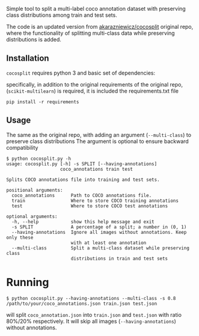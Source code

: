 Simple tool to split a multi-label coco annotation dataset with preserving class distributions among train and test sets.

The code is an updated version from [akarazniewicz/cocosplit](https://github.com/akarazniewicz/cocosplit)  original repo, where the functionality of splitting multi-class data while preserving distributions is added.


## Installation

``cocosplit`` requires python 3 and basic set of dependencies:

specifically, in addition to the original requirements of the original repo, (``scikit-multilearn``) is required, it is included the requirements.txt file

```
pip install -r requirements
```


## Usage

The same as the original repo, with adding an argument (``--multi-class``) to preserve class distributions
The argument is optional to ensure backward compatibility

```
$ python cocosplit.py -h
usage: cocosplit.py [-h] -s SPLIT [--having-annotations]
                    coco_annotations train test

Splits COCO annotations file into training and test sets.

positional arguments:
  coco_annotations      Path to COCO annotations file.
  train                 Where to store COCO training annotations
  test                  Where to store COCO test annotations

optional arguments:
  -h, --help            show this help message and exit
  -s SPLIT              A percentage of a split; a number in (0, 1)
  --having-annotations  Ignore all images without annotations. Keep only these
                        with at least one annotation
  --multi-class         Split a multi-class dataset while preserving class
                        distributions in train and test sets
```

# Running

```
$ python cocosplit.py --having-annotations --multi-class -s 0.8 /path/to/your/coco_annotations.json train.json test.json
```

will split ``coco_annotation.json`` into ``train.json`` and ``test.json`` with ratio 80%/20% respectively. It will skip all
images (``--having-annotations``) without annotations.
